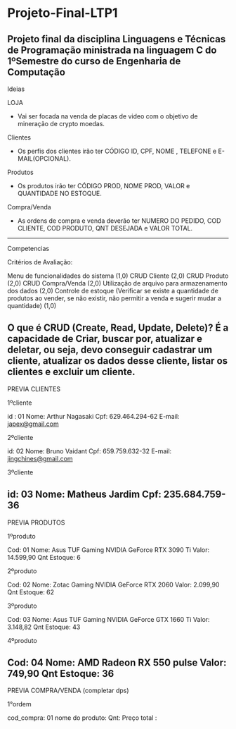 # Projeto-Final-LTP1
Projeto final da disciplina Linguagens e Técnicas de Programação ministrada na linguagem C do 1ºSemestre do curso de Engenharia de Computação
------------------------------------------------------------------------------------------------------------------------------------------------------------------------
Ideias

LOJA

- Vai ser focada na venda de placas de video com o objetivo de mineração de crypto moedas.

Clientes

- Os perfis dos clientes irão ter CÓDIGO ID, CPF, NOME , TELEFONE e E-MAIL(OPCIONAL).

Produtos

- Os produtos irão ter CÓDIGO PROD, NOME PROD, VALOR e QUANTIDADE NO ESTOQUE.

Compra/Venda

- As ordens de compra e venda deverão ter NUMERO DO PEDIDO, COD CLIENTE, COD PRODUTO, QNT DESEJADA e VALOR TOTAL.
------------------------------------------------------------------------------------------------------------------------------------------------------------------------
Competencias

Critérios de Avaliação:

Menu de funcionalidades do sistema (1,0)
CRUD Cliente (2,0)
CRUD Produto (2,0)
CRUD Compra/Venda (2,0)
Utilização de arquivo para armazenamento dos dados (2,0)
Controle de estoque (Verificar se existe a quantidade de produtos ao vender, se
não existir, não permitir a venda e sugerir mudar a quantidade) (1,0)

O que é CRUD (Create, Read, Update, Delete)? É a capacidade de Criar,
buscar por, atualizar e deletar, ou seja, devo conseguir cadastrar um
cliente, atualizar os dados desse cliente, listar os clientes e excluir um
cliente.
------------------------------------------------------------------------------------------------------------------------------------------------------------------------

PREVIA CLIENTES 

1ºcliente

id : 01
Nome: Arthur Nagasaki
Cpf: 629.464.294-62
E-mail: japex@gmail.com

2ºcliente

id: 02
Nome: Bruno Vaidant
Cpf: 659.759.632-32
E-mail: jingchines@gmail.com

3ºcliente

id: 03
Nome: Matheus Jardim
Cpf: 235.684.759-36
------------------------------------------------------------------------------------------------------------------------------------------------------------------------

PREVIA PRODUTOS

1ºproduto

Cod: 01
Nome: Asus TUF Gaming NVIDIA GeForce RTX 3090 Ti
Valor: 14.599,90
Qnt Estoque: 6

2ºproduto

Cod: 02
Nome: Zotac Gaming NVIDIA GeForce RTX 2060
Valor: 2.099,90
Qnt Estoque: 62

3ºproduto

Cod: 03
Nome: Asus TUF Gaming NVIDIA GeForce GTX 1660 Ti
Valor: 3.148,82
Qnt Estoque: 43

4ºproduto

Cod: 04
Nome: AMD Radeon RX 550 pulse
Valor: 749,90
Qnt Estoque: 36
------------------------------------------------------------------------------------------------------------------------------------------------------------------------

PREVIA COMPRA/VENDA (completar dps)

1°ordem

cod_compra: 01
nome do produto: 
Qnt: 
Preço total :
